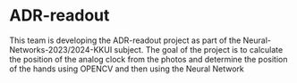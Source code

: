 # ADR-readout
This team is developing the ADR-readout project as part of the Neural-Networks-2023/2024-KKUI subject. The goal of the project is to calculate the position of the analog clock from the photos and determine the position of the hands using OPENCV and then using the Neural Network
